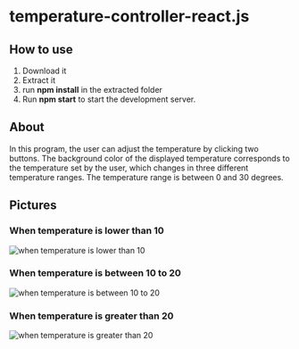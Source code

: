 # temperature-controller-react.js
## How to use
1. Download it
2. Extract it
3. run **npm install** in the extracted folder
4. Run **npm start** to start the development server.
## About
In this program, the user can adjust the temperature by clicking two buttons. The background color of the displayed temperature corresponds to the temperature set by the user, which changes in three different temperature ranges. The temperature range is between 0 and 30 degrees.
## Pictures
### When temperature is lower than 10
![when temperature is lower than 10](https://github.com/arimoa/temperature-controller-react.js/assets/134084996/44ca3d69-2aae-410a-83d7-6882c13c78b6)

### When temperature is between 10 to 20
![when temperature is between 10 to 20](https://github.com/arimoa/temperature-controller-react.js/assets/134084996/e17e493b-cee8-4d38-a4f0-c86e70c44fd6)

### When temperature is greater than 20
![when temperature is greater than 20](https://github.com/arimoa/temperature-controller-react.js/assets/134084996/ae4873da-024a-4891-93df-d6880cff7d4a)

